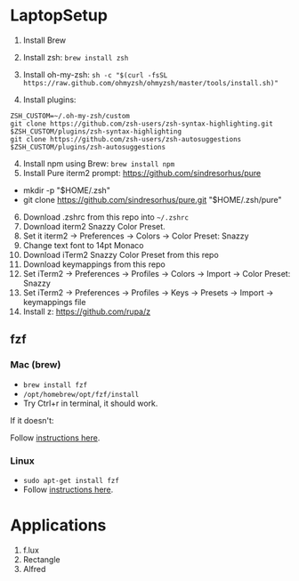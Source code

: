 # LaptopSetup

1. Install Brew
2. Install zsh: `brew install zsh`
3. Install oh-my-zsh: `sh -c "$(curl -fsSL https://raw.github.com/ohmyzsh/ohmyzsh/master/tools/install.sh)"`

3. Install plugins:

```
ZSH_CUSTOM=~/.oh-my-zsh/custom
git clone https://github.com/zsh-users/zsh-syntax-highlighting.git $ZSH_CUSTOM/plugins/zsh-syntax-highlighting
git clone https://github.com/zsh-users/zsh-autosuggestions $ZSH_CUSTOM/plugins/zsh-autosuggestions
```

4. Install npm using Brew: `brew install npm`
5. Install Pure iterm2 prompt: https://github.com/sindresorhus/pure
- mkdir -p "$HOME/.zsh"
- git clone https://github.com/sindresorhus/pure.git "$HOME/.zsh/pure"

6. Download .zshrc from this repo into `~/.zshrc`
7. Download iterm2 Snazzy Color Preset.
8. Set it iterm2 -> Preferences -> Colors -> Color Preset: Snazzy
9. Change text font to 14pt Monaco
10. Download iTerm2 Snazzy Color Preset from this repo
11. Download keymappings from this repo
12. Set iTerm2 -> Preferences -> Profiles -> Colors -> Import -> Color Preset: Snazzy
13. Set iTerm2 -> Preferences -> Profiles -> Keys -> Presets -> Import -> keymappings file
14. Install z: https://github.com/rupa/z

## fzf

### Mac (brew)

- `brew install fzf`
- `/opt/homebrew/opt/fzf/install`
- Try Ctrl+r in terminal, it should work.

If it doesn't:

Follow [instructions here](https://github.com/junegunn/fzf#using-git).

### Linux

- `sudo apt-get install fzf`
- Follow [instructions here](https://github.com/junegunn/fzf#using-git).

# Applications

1. f.lux
2. Rectangle
3. Alfred
